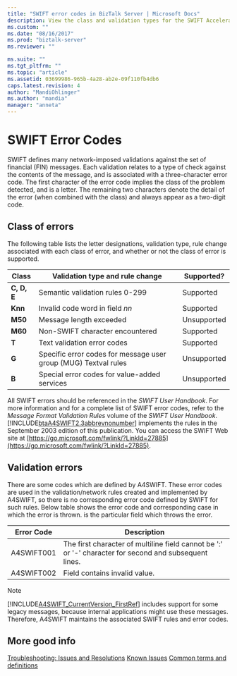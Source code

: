 ```yaml
---
title: "SWIFT error codes in BizTalk Server | Microsoft Docs"
description: View the class and validation types for the SWIFT Accelerator in BizTalk Server
ms.custom: ""
ms.date: "08/16/2017"
ms.prod: "biztalk-server"
ms.reviewer: ""

ms.suite: ""
ms.tgt_pltfrm: ""
ms.topic: "article"
ms.assetid: 03699986-965b-4a28-ab2e-09f110fb4db6
caps.latest.revision: 4
author: "MandiOhlinger"
ms.author: "mandia"
manager: "anneta"
---
```

# SWIFT Error Codes
SWIFT defines many network-imposed validations against the set of financial (FIN) messages. Each validation relates to a type of check against the contents of the message, and is associated with a three-character error code. The first character of the error code implies the class of the problem detected, and is a letter. The remaining two characters denote the detail of the error (when combined with the class) and always appear as a two-digit code.

## Class of errors
 The following table lists the letter designations, validation type, rule change associated with each class of error, and whether or not the class of error is supported.

|Class|Validation type and rule change|Supported?|
|-----------|-------------------------------------|----------------|
|**C, D, E**|Semantic validation rules 0-299|Supported|
|**Knn**|Invalid code word in field *nn*|Supported|
|**M50**|Message length exceeded|Unsupported|
|**M60**|Non-SWIFT character encountered|Supported|
|**T**|Text validation error codes|Supported|
|**G**|Specific error codes for message user group (MUG) Textval rules|Unsupported|
|**B**|Special error codes for value-added services|Unsupported|

 All SWIFT errors should be referenced in the *SWIFT User Handbook*. For more information and for a complete list of SWIFT error codes, refer to the *Message Format Validation Rules* volume of the *SWIFT User Handbook*. [!INCLUDE[btaA4SWIFT2.3abbrevnonumber](../../includes/btaa4swift2-3abbrevnonumber-md.md)] implements the rules in the September 2003 edition of this publication. You can access the SWIFT Web site at [https://go.microsoft.com/fwlink/?LinkId=27885](https://go.microsoft.com/fwlink/?LinkId=27885).

## Validation errors
 There are some codes which are defined by A4SWIFT. These error codes are used in the validation/network rules created and implemented by A4SWIFT, so there is no corresponding error code defined by SWIFT for such rules. Below table shows the error code and corresponding case in which the error is thrown. is the particular field which throws the error.

|Error Code|Description|
|----------------|-----------------|
|A4SWIFT001|The first character of multiline field cannot be ':' or '-' character for second and  subsequent lines.|
|A4SWIFT002|Field contains invalid value.|

> [!NOTE]
>  [!INCLUDE[A4SWIFT_CurrentVersion_FirstRef](../../includes/a4swift-currentversion-firstref-md.md)] includes support for some legacy messages, because internal applications might use these messages. Therefore, A4SWIFT maintains the associated SWIFT rules and error codes.

## More good info
[Troubleshooting: Issues and Resolutions](troubleshooting-issues-and-resolutions1.md)
[Known Issues](known-issues5.md)
[Common terms and definitions](glossary6.md)